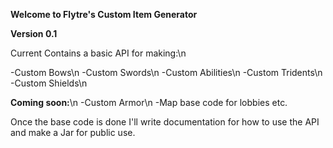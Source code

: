 **Welcome to Flytre's Custom Item Generator**

**Version 0.1**

Current Contains a basic API for making:\n

-Custom Bows\n
-Custom Swords\n
-Custom Abilities\n
-Custom Tridents\n
-Custom Shields\n


**Coming soon:**\n
-Custom Armor\n
-Map base code for lobbies etc.

Once the base code is done I'll write documentation for how to use the API and make a Jar for public use.
